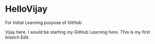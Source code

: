 # HelloVijay
For Initial Learning purpose of GitHub


Vijay here. I would be starting my GitHub Learning here.
This is my first branch Edit.
